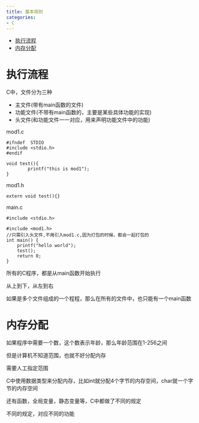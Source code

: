 ```yaml
---
title: 基本规则
categories: 
- C
---
```


- [执行流程](#执行流程)
- [内存分配](#内存分配)

# 执行流程

C中，文件分为三种

- 主文件(带有main函数的文件)
- 功能文件(不带有main函数的，主要是某些具体功能的实现)
- 头文件(和功能文件一一对应，用来声明功能文件中的功能)

mod1.c
```
#ifndef  STDIO
#include <stdio.h>
#endif

void test(){
		printf("this is mod1");
}

```

mod1.h
```
extern void test(){}
```

main.c
```
#include <stdio.h>

#include <mod1.h>
//只需引入头文件,不用引入mod1.c,因为打包的时候，都会一起打包的
int main() {
	printf("hello world");
	test();
	return 0;
}
```
所有的C程序，都是从main函数开始执行

从上到下，从左到右

如果是多个文件组成的一个程程，那么在所有的文件中，也只能有一个main函数



# 内存分配

如果程序中需要一个数，这个数表示年龄，那么年龄范围在1-256之间

但是计算机不知道范围，也就不好分配内存

需要人工指定范围

C中使用数据类型来分配内存，比如int就分配4个字节的内存空间，char就一个字节的内存空间

还有函数，全局变量，静态变量等，C中都做了不同的规定

不同的规定，对应不同的功能

